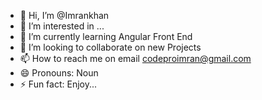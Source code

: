 - 👋 Hi, I’m @Imrankhan
- 👀 I’m interested in ...
- 🌱 I’m currently learning Angular Front End
- 💞️ I’m looking to collaborate on new Projects
- 📫 How to reach me on email codeproimran@gmail.com  
- 😄 Pronouns: Noun
- ⚡ Fun fact: Enjoy...

<!---
Imrankhan345/Imrankhan345 is a ✨ special ✨ repository because its `README.md` (this file) appears on your GitHub profile.
You can click the Preview link to take a look at your changes.
--->
